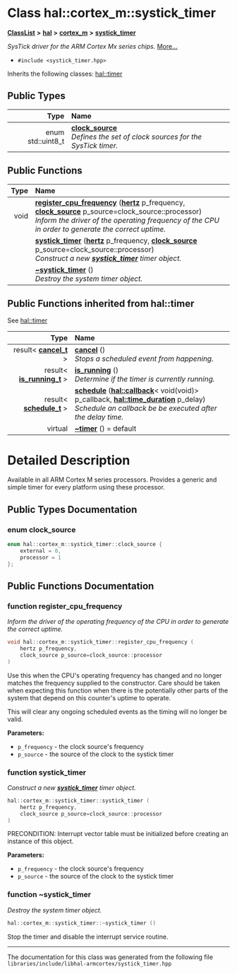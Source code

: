 

# Class hal::cortex\_m::systick\_timer



[**ClassList**](annotated.md) **>** [**hal**](namespacehal.md) **>** [**cortex\_m**](namespacehal_1_1cortex__m.md) **>** [**systick\_timer**](classhal_1_1cortex__m_1_1systick__timer.md)



_SysTick driver for the ARM Cortex Mx series chips._ [More...](#detailed-description)

* `#include <systick_timer.hpp>`



Inherits the following classes: [hal::timer](classhal_1_1timer.md)














## Public Types

| Type | Name |
| ---: | :--- |
| enum std::uint8\_t | [**clock\_source**](#enum-clock_source)  <br>_Defines the set of clock sources for the SysTick timer._  |








































## Public Functions

| Type | Name |
| ---: | :--- |
|  void | [**register\_cpu\_frequency**](#function-register_cpu_frequency) ([**hertz**](namespacehal.md#typedef-hertz) p\_frequency, [**clock\_source**](classhal_1_1cortex__m_1_1systick__timer.md#enum-clock_source) p\_source=clock\_source::processor) <br>_Inform the driver of the operating frequency of the CPU in order to generate the correct uptime._  |
|   | [**systick\_timer**](#function-systick_timer) ([**hertz**](namespacehal.md#typedef-hertz) p\_frequency, [**clock\_source**](classhal_1_1cortex__m_1_1systick__timer.md#enum-clock_source) p\_source=clock\_source::processor) <br>_Construct a new_ [_**systick\_timer**_](classhal_1_1cortex__m_1_1systick__timer.md) _timer object._ |
|   | [**~systick\_timer**](#function-systick_timer) () <br>_Destroy the system timer object._  |


## Public Functions inherited from hal::timer

See [hal::timer](classhal_1_1timer.md)

| Type | Name |
| ---: | :--- |
|  result&lt; [**cancel\_t**](structhal_1_1timer_1_1cancel__t.md) &gt; | [**cancel**](#function-cancel) () <br>_Stops a scheduled event from happening._  |
|  result&lt; [**is\_running\_t**](structhal_1_1timer_1_1is__running__t.md) &gt; | [**is\_running**](#function-is_running) () <br>_Determine if the timer is currently running._  |
|  result&lt; [**schedule\_t**](structhal_1_1timer_1_1schedule__t.md) &gt; | [**schedule**](#function-schedule) ([**hal::callback**](namespacehal.md#typedef-callback)&lt; void(void)&gt; p\_callback, [**hal::time\_duration**](namespacehal.md#typedef-time_duration) p\_delay) <br>_Schedule an callback be be executed after the delay time._  |
| virtual  | [**~timer**](#function-timer) () = default<br> |






















































# Detailed Description


Available in all ARM Cortex M series processors. Provides a generic and simple timer for every platform using these processor. 


    
## Public Types Documentation




### enum clock\_source 

```C++
enum hal::cortex_m::systick_timer::clock_source {
    external = 0,
    processor = 1
};
```



## Public Functions Documentation




### function register\_cpu\_frequency 

_Inform the driver of the operating frequency of the CPU in order to generate the correct uptime._ 
```C++
void hal::cortex_m::systick_timer::register_cpu_frequency (
    hertz p_frequency,
    clock_source p_source=clock_source::processor
) 
```



Use this when the CPU's operating frequency has changed and no longer matches the frequency supplied to the constructor. Care should be taken when expecting this function when there is the potentially other parts of the system that depend on this counter's uptime to operate.


This will clear any ongoing scheduled events as the timing will no longer be valid.




**Parameters:**


* `p_frequency` - the clock source's frequency 
* `p_source` - the source of the clock to the systick timer 




        



### function systick\_timer 

_Construct a new_ [_**systick\_timer**_](classhal_1_1cortex__m_1_1systick__timer.md) _timer object._
```C++
hal::cortex_m::systick_timer::systick_timer (
    hertz p_frequency,
    clock_source p_source=clock_source::processor
) 
```



PRECONDITION: Interrupt vector table must be initialized before creating an instance of this object.




**Parameters:**


* `p_frequency` - the clock source's frequency 
* `p_source` - the source of the clock to the systick timer 




        



### function ~systick\_timer 

_Destroy the system timer object._ 
```C++
hal::cortex_m::systick_timer::~systick_timer () 
```



Stop the timer and disable the interrupt service routine. 


        

------------------------------
The documentation for this class was generated from the following file `libraries/include/libhal-armcortex/systick_timer.hpp`

